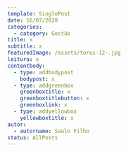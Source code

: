 ```yaml
---
template: SinglePost
date: 16/07/2020
categories:
  - category: Gestão
title: x
subtitle: x
featuredImage: /assets/torus-12-.jpg
leitura: x
contentbody:
  - type: addbodypost
    bodypost: x
  - type: addgreenbox
    greenboxtitle: x
    greenboxtitlebutton: x
    greenboxlink: x
  - type: addyellowbox
    yellowboxtitle: x
autor:
  - autorname: Saulo Filho
status: AllPosts
---
```

